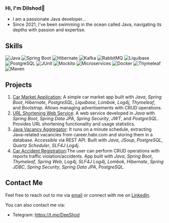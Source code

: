 ### Hi, I'm Dilshod👋
* I am a passionate Java developer...
* Since 2021, I've been swimming in the ocean called Java, navigating its depths with passion and expertise.
##

## Skills
![Java](https://img.shields.io/badge/-Java-007396?style=flat-square&logo=java&logoColor=white)
![Spring Boot](https://img.shields.io/badge/-Spring%20Boot-6DB33F?style=flat-square&logo=spring&logoColor=white)
![Hibernate](https://img.shields.io/badge/-Hibernate-59666C?style=flat-square&logo=hibernate&logoColor=white)
![Kafka](https://img.shields.io/badge/-Kafka-231F20?style=flat-square&logo=apache-kafka&logoColor=white)
![RabbitMQ](https://img.shields.io/badge/-RabbitMQ-FF6600?style=flat-square&logo=rabbitmq&logoColor=white)
![Liquibase](https://img.shields.io/badge/-Liquibase-F8921D?style=flat-square&logo=liquibase&logoColor=white)
![PostgreSQL](https://img.shields.io/badge/-PostgreSQL-336791?style=flat-square&logo=postgresql&logoColor=white)
![JUnit](https://img.shields.io/badge/-JUnit-25A162?style=flat-square&logo=junit&logoColor=white)
![Mockito](https://img.shields.io/badge/-Mockito-EE7A3B?style=flat-square&logo=mockito&logoColor=white)
![Microservices](https://img.shields.io/badge/-Microservices-00ADD8?style=flat-square&logo=microservices&logoColor=white)
![Docker](https://img.shields.io/badge/-Docker-2496ED?style=flat-square&logo=docker&logoColor=white)
![Thymeleaf](https://img.shields.io/badge/-Thymeleaf-005F0F?style=flat-square&logo=thymeleaf&logoColor=white)
![Maven](https://img.shields.io/badge/-Maven-C71A36?style=flat-square&logo=apache-maven&logoColor=white)

## Projects
1. [Car Market Application](https://github.com/dilshod-musakhanov/job4j_cars): A simple car market app built with *Java*, *Spring Boot*, *Hibernate*, *PostgreSQL*, *Liquibase*, *Lombok*, *Log4j*, *Thymeleaf*, and *Bootstrap*. Allows managing advertisements with CRUD operations.
2. [URL Shortening Web Service](https://github.com/dilshod-musakhanov/job4j_url_shortcut): A web service developed in *Java* with *Spring Boot*, *Spring Data JPA*, *Spring Security*, *JWT*, and *PostgreSQL*. Provides URL shortening functionality and usage statistics.
3. [Java Vacancy Aggregator](https://github.com/dilshod-musakhanov/job4j_grabber): It runs on a minute schedule, extracting Java-related vacancies from career.habr.com and storing them in a database. Accessible via REST API. Built with *Java*, *JSoup*, *PostgreSQL*, *Quartz Scheduler*, *SLF4J Log4j*.
4. [Car Accident Registration](https://github.com/dilshod-musakhanov/job4j_accidents):The user can perform CRUD operations with reports traffic violation/accidents. App built with
*Java*, *Spring Boot*, *Thymeleaf*, *Spring Web*, *Log4j*, *SLF4J Log4j*, *Lombok*, *Hibernate*, *Spring JDBC*, *Spring Security*, *Spring Data JPA*, *PostgreSQL*.

## Contact Me
Feel free to reach out to me via [email](mailto:musakhanov@yahoo.com) or connect with me on [LinkedIn](https://www.linkedin.com/in/dilshod-musakhanov-b80a8274/).

You can also contact me via:
- Telegram: https://t.me/DeeShod



